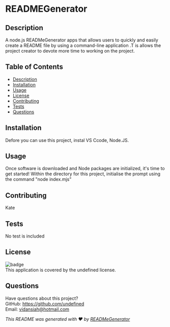 # READMEGenerator 

  
  
  

## Description
 A node.js READMeGenerator apps that allows users to quickly and easily create a README file by using a command-line application .T is allows the project creator to devote more time to working on the project.


## Table of Contents
- [Description](#description)
- [Installation](#installation)
- [Usage](#usage)
- [License](#license)
- [Contributing](#contributing)
- [Tests](#tests)
- [Questions](#questions)


## Installation
 Defore you can use this project, instal VS Ccode, Node.JS. 


## Usage
Once software is downloaded and Node packages are initialized, it's time to get started!  Within the directory for this project, initialise the prompt using the command "node index.mjs"





## Contributing
 Kate


## Tests
 No test is included

## License
![badge](https://img.shields.io/badge/license-undefined-brightgreen)
<br />
This application is covered by the undefined license.


## Questions
Have questions about this project?  
GitHub: https://github.com/undefined  
Email: vidansiah@hotmail.com


_This README was generated with ❤️ by [READMeGenerator](https://github.com/Vnsiah/readMeGenerator)_

  

